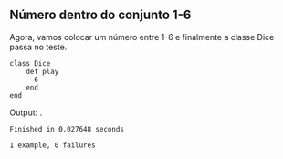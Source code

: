 ## Número dentro do conjunto 1-6 

Agora, vamos colocar um número entre 1-6 e finalmente a classe Dice passa no teste.  

	class Dice
		def play
		  6
		end
	end

Output:
	.

	Finished in 0.027648 seconds

	1 example, 0 failures
